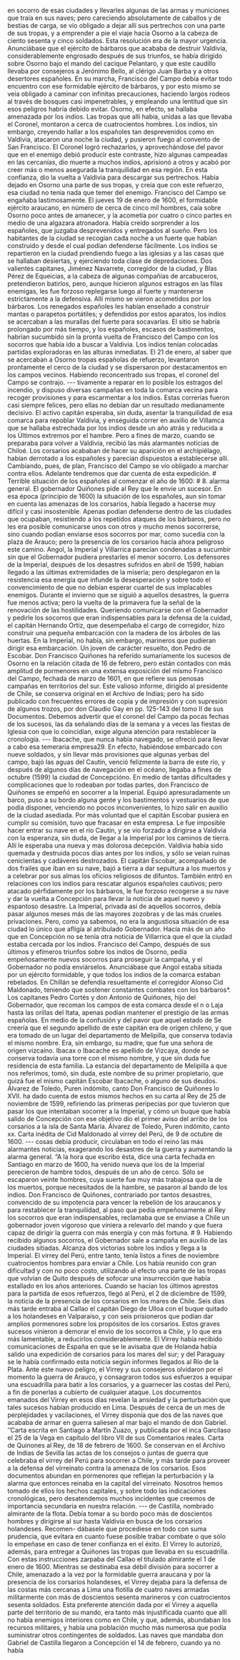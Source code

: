 en socorro de esas ciudades y llevarles algunas de las armas y municiones que traía en sus naves; pero careciendo absolutamente de caballos y de bestias de carga, se vio obligado a dejar allí sus pertrechos con una parte de sus tropas, y a emprender a pie el viaje hacia Osorno a la cabeza de ciento sesenta y cinco soldados. Esta resolución era de la mayor urgencia. Anunciábase que el ejército de bárbaros que acababa de destruir Valdivia, considerablemente engrosado después de sus triunfos, se había dirigido sobre Osorno bajo el mando del cacique Pelantaro, y que este caudillo llevaba por consejeros a Jerónimo Bello, al clérigo Juan Barba y a otros desertores españoles. En su marcha, Francisco del Campo debía evitar todo encuentro con ese formidable ejército de bárbaros, y por esto mismo se veía obligado a caminar con infinitas precauciones, haciendo largos rodeos al través de bosques casi impenetrables, y empleando una lentitud que sin esos peligros habría debido evitar. Osorno, en efecto, se hallaba amenazada por los indios. Las tropas que allí había, unidas a las que llevaba el Coronel, montaron a cerca de cuatrocientos hombres. Los indios, sin embargo, creyendo hallar a los españoles tan desprevenidos como en Valdivia, atacaron una noche la ciudad, y pusieron fuego al convento de San Francisco. El Coronel logró rechazarlos, y aprovechándose del pavor que en el enemigo debió producir este contraste, hizo algunas campeadas en las cercanías, dio muerte a muchos indios, aprisionó a otros y acabó por creer más o menos asegurada la tranquilidad en esa región. En esta confianza, dio la vuelta a Valdivia para descargar sus pertrechos. Había dejado en Osorno una parte de sus tropas, y creía que con este refuerzo, esa ciudad no tenía nada que temer del enemigo. Francisco del Campo se engañaba lastimosamente. El jueves 19 de enero de 1600, el formidable ejército araucano, en número de cerca de cinco mil hombres, caía sobre Osorno poco antes de amanecer, y la acometía por cuatro o cinco partes en medio de una algazara atronadora. Había creído sorprender a los españoles, que juzgaba desprevenidos y entregados al sueño. Pero los habitantes de la ciudad se recogían cada noche a un fuerte que habían construido y desde el cual podían defenderse fácilmente. Los indios se repartieron en la ciudad prendiendo fuego a las iglesias y a las casas que se hallaban desiertas, y ejerciendo toda clase de depredaciones. Dos valientes capitanes, Jiménez Navarrete, corregidor de la ciudad, y Blas Pérez de Equeicias, a la cabeza de algunas compañías de arcabuceros, pretendieron batirlos, pero, aunque hicieron algunos estragos en las filas enemigas, les fue forzoso replegarse luego al fuerte y mantenerse estrictamente a la defensiva. Allí mismo se vieron acometidos por los bárbaros. Los renegados españoles les habían enseñado a construir mantas o parapetos portátiles; y defendidos por estos aparatos, los indios se acercaban a las murallas del fuerte para socavarlas. El sitio se habría prolongado por más tiempo, y los españoles, escasos de bastimentos, habrían sucumbido sin la pronta vuelta de Francisco del Campo con los socorros que había ido a buscar a Valdivia. Los indios tenían colocadas partidas exploradoras en las alturas inmediatas. El 21 de enero, al saber que se acercaban a Osorno tropas españolas de refuerzo, levantaron prontamente el cerco de la ciudad y se dispersaron por destacamentos en los campos vecinos. Habiendo reconcentrado sus tropas, el coronel del Campo se contrajo. --- tivamente a reparar en lo posible los estragos del incendio, y dispuso diversas campañas en toda la comarca vecina para recoger provisiones y para escarmentar a los indios. Estas correrías fueron casi siempre felices, pero ellas no debían dar un resultado medianamente decisivo. El activo capitán esperaba, sin duda, asentar la tranquilidad de esa comarca para repoblar Valdivia, y enseguida correr en auxilio de Villamca que se hallaba estrechada por los indios desde un año atrás y reducida a los Últimos extremos por el hambre. Pero a fines de marzo, cuando se preparaba para volver a Valdivia, recibió las más alarmantes noticias de Chiloé. Los corsarios acababan de hacer su aparición en el archipiélago, habían derrotado a los españoles y parecían dispuestos a establecerse allí. Cambiando, pues, de plan, Francisco del Campo se vio obligado a marchar contra ellos. Adelante tendremos que dar cuenta de esta expedición. # Terrible situación de los españoles al comenzar el año de 1600: # 8. alarma general. El gobernador Quiñones pide al Rey que le envíe un sucesor. En esa época (principio de 1600) la situación de los españoles, aun sin tomar en cuenta las amenazas de los corsarios, había llegado a hacerse muy difícil y casi insostenible. Apenas podían defenderse dentro de las ciudades que ocupaban, resistiendo a los repetidos ataques de los bárbaros, pero no les era posible comunicarse unos con otros y mucho menos socorrerse, sino cuando podían enviarse esos socorros por mar, como sucedía con la plaza de Arauco; pero la presencia de los corsarios hacía ahora peligroso este camino. Angol, la Imperial y Villarrica parecían condenadas a sucumbir sin que el Gobernador pudiera prestarles el menor socorro. Los defensores de la Imperial, después de los desastres sufridos en abril de 1599, habían llegado a las últimas extremidades de la miseria; pero desplegaron en la resistencia esa energía que infunde la desesperación y sobre todo el convencimiento de que no debían esperar cuartel de sus implacables enemigos. Durante el invierno que se siguió a aquellos desastres, la guerra fue menos activa; pero la vuelta de la primavera fue la señal de la renovación de las hostilidades. Queriendo comunicarse con el Gobernador y pedirle los socorros que eran indispensables para la defensa de la cuidad, el capitán Hernando Ortiz, que desempeñaba el cargo de corregidor, hizo construir una pequeña embarcación con la madera de los árboles de las huertas. En la Imperial, no había, sin embargo, marineros que pudieran dirigir esa embarcación. Un joven de carácter resuelto, don Pedro de Escobar. Don Francisco Quiñones ha referido sumariamente los sucesos de Osorno en la relación citada de 16 de febrero, pero están contados con más amplitud de pormenores en una extensa exposición del mismo Francisco del Campo, fechada de marzo de 1601, en que refiere sus penosas campañas en territorios del sur. Este valioso informe, dirigido al presidente de Chile, se conserva original en el Archivo de Indias; pero ha sido publicado con frecuentes errores de copia y de impresión y con supresión de algunos trozos, por don Claudio Gay en pp. 125-143 del tomo II de sus Documentos. Debemos advertir que el coronel del Campo da pocas fechas de los sucesos, las da señalando días de la semana y a veces las fiestas de Iglesia con que lo coincidían, exige alguna atención para restablecer la cronología. --- Ibacache, que nunca había navegado, se ofreció para llevar a cabo esa temeraria empresa29. En efecto, habiéndose embarcado con nueve soldados, y sin llevar más provisiones que algunas yerbas del campo, bajó las aguas del Cautín, venció felizmente la barra de este río, y después de algunos días de navegación en el océano, llegaba a fines de octubre (1599) la ciudad de Concepcióno. En medio de tantas dificultades y complicaciones que lo rodeaban por todas partes, don Francisco de Quiñones se empeñó en socorrer a la Imperial. Equipó apresuradamente un barco, puso a su bordo alguna gente y los bastimentos y vestuarios de que podía disponer, venciendo no pocos inconvenientes, lo hizo salir en auxilio de la ciudad asediada. Por más voluntad que el capitán Escobar pusiera en cumplir su comisión, tuvo que fracasar en esta empresa. Le fue imposible hacer entrar su nave en el río Cautín, y se vio forzado a dirigirse a Valdivia con la esperanza, sin duda, de llegar a la Imperial por los caminos de tierra. Allí le esperaba una nueva y más dolorosa decepción. Valdivia había sido quemada y destruida pocos días antes por los indios, y sólo se veían ruinas cenicientas y cadáveres destrozados. El capitán Escobar, acompañado de dos frailes que iban en su nave, bajó a tierra a dar sepultura a los muertos y a celebrar por sus almas los oficios religiosos de difuntos. También entró en relaciones con los indios para rescatar algunos españoles cautivos; pero atacado pérfidamente por los bárbaros, le fue forzoso recogerse a su nave y dar la vuelta a Concepción para llevar la noticia de aquel nuevo y espantoso desastre. La Imperial, privada así de aquellos socorros, debía pasar algunos meses más de las mayores zozobras y de las más crueles privaciones. Pero, como ya sabemos, no era la angustiosa situación de esa ciudad lo único que afligía al atribulado Gobernador. Hacía más de un año que en Concepción no se tenía otra noticia de Villarrica que el que la ciudad estaba cercada por los indios. Francisco del Campo, después de sus últimos y efímeros triunfos sobre los indios de Osorno, pedía empeñosamente nuevos socorros para proseguir la campaña, y el Gobernador no podía enviárselos. Anunciábase que Angol estaba sitiada por un ejército formidable, y que todos los indios de la comarca estaban rebelados. En Chillán se defendía resueltamente el corregidor Alonso Cid Maldonado, teniendo que sostener constantes combates con los bárbaros*. Los capitanes Pedro Cortés y don Antonio de Quiñones, hijo del Gobernador, que recoman los campos de esta comarca desde el n o Laja hasta las orillas del Itata, apenas podían mantener el prestigio de las armas españolas. En medio de la confusión y del pavor que aquel estado de Se creería que el segundo apellido de este capitán era de origen chileno, y que era tomado de un lugar del departamento de Melipilla, que conserva todavía el mismo nombre. Era, sin embargo, su madre, que fue una señora de origen vizcaíno. Ibacax o Ibacache es apellido de Vizcaya, donde se conserva todavía una torre con el mismo nombre, y que sin duda fue residencia de esta familia. La estancia del departamento de Melipilla a que nos referimos, tomó, sin duda, este nombre de su primer propietario, que quizá fue el mismo capitán Escobar Ibacache, o alguno de sus deudos. Álvarez de Toledo, Puren indómito, canto Don Francisco de Quiñones lo XVII. ha dado cuenta de estos mismos hechos en su carta al Rey de 25 de noviembre de 1599, refiriendo las primeras peripecias por que tuvieron que pasar los que intentaban socorrer a la Imperial, y cómo un buque que había salido de Concepción con ese objetivo dio el primer aviso del arribo de los corsarios a la isla de Santa María. Álvarez de Toledo, Puren indómito, canto xx. Carta inédita de Cid Maldonado al virrey del Perú, de 9 de octubre de 1600. --- cosas debía producir, circulaban en todo el reino las más alarmantes noticias, exagerando los desastres de la guerra y aumentando la alarma general. “A la hora que escribo ésta, dice una carta fechada en Santiago en marzo de 1600, ha venido nueva que los de la Imperial perecieron de hambre todos, después de un año de cerco. Sólo se escaparon veinte hombres, cuya suerte fue muy más trabajosa que la de los muertos, porque necesitados de la hambre, se pasaron al bando de los indios. Don Francisco de Quiñones, contrariado por tantos desastres, convencido de su impotencia para vencer la rebelión de los araucanos y para restablecer la tranquilidad, al paso que pedía empeñosamente al Rey los socorros que eran indispensables, reclamaba que se enviase a Chile un gobernador joven vigoroso que viniera a relevarlo del mando y que fuera capaz de dirigir la guerra con más energía y con más fortuna. # 9. Habiendo recibido algunos socorros, el Gobernador sale a campaña en auxilio de las ciudades sitiadas. Alcanza dos victorias sobre los indios y llega a la Imperial.</h9> El virrey del Perú, entre tanto, tenía listos a fines de noviembre cuatrocientos hombres para enviar a Chile. Los había reunido con gran dificultad y con no poco costo, utilizando al efecto una parte de las tropas que volvían de Quito después de sofocar una insurrección que había estallado en los años anteriores. Cuando se hacían los últimos aprestos para la partida de esos refuerzos, llegó al Perú, el 2 de diciembre de 1599, la noticia de la presencia de los corsarios en los mares de Chile. Seis días más tarde entraba al Callao el capitán Diego de Ulloa con el buque quitado a los holandeses en Valparaíso, y con seis prisioneros que podían dar amplios pormenores sobre los propósitos de los corsarios. Estos graves sucesos vinieron a demorar el envío de los socorros a Chile, y lo que era más lamentable, a reducirlos considerablemente. El Virrey había recibido comunicaciones de España en que se le avisaba que de Holanda había salido una expedición de corsarios para los mares del sur; y del Paraguay se le había confirmado esta noticia según informes llegados al Río de la Plata. Ante este nuevo peligro, el Virrey y sus consejeros olvidaron por el momento la guerra de Arauco, y consagraron todos sus esfuerzos a equipar una escuadrilla para batir a los corsarios, y a guarnecer las costas del Perú, a fin de ponerlas a cubierto de cualquier ataque. Los documentos emanados del Virrey en esos días revelan la ansiedad y la perturbación que tales sucesos habían producido en Lima. Después de cerca de un mes de perplejidades y vacilaciones, el Virrey disponía que dos de las naves que acababa de armar en guerra saliesen al mar bajo el mando de don Gabriel. ’’Carta escrita en Santiago a Martín Zuazo, y publicada por el inca Garcilaso el 25 de la Vega en capítulo del libro VII de sus Comentarios reales. Carta de Quinones al Rey, de 18 de febrero de 1600. Se conservan en el Archivo de Indias de Sevilla las actas de los consejos o juntas de guerra que celebraba el virrey del Perú para socorrer a Chile, y más tarde para proveer a la defensa del virreinato contra la amenaza de los corsarios. Esos documentos abundan en pormenores que reflejan la perturbación y la alarma que entonces reinaba en la capital del virreinato. Nosotros hemos tomado de ellos los hechos capitales, y sobre todo las indicaciones cronológicas, pero desatendemos muchos incidentes que creemos de importancia secundaria en nuestra relación. --- de Castilla, nombrado almirante de la flota. Debía tomar a su bordo poco más de doscientos hombres y dirigirse al sur hasta Valdivia en busca de los corsarios holandeses. Recomen- dábasele que procediese en todo con suma prudencia, que evitara en cuanto fuese posible trabar combate o que sólo lo empeñase en caso de tener confianza en el éxito. El Virrey lo autorizó, además, para entregar a Quiñones las tropas que llevaba en su escuadrilla. Con estas instrucciones zarpaba del Callao el titulado almirante el 1 de enero de 1600. Mientras se destinaba esa débil división para socorrer a Chile, amenazado a la vez por la formidable guerra araucana y por la presencia de los corsarios holandeses, el Virrey dejaba para la defensa de las costas más cercanas a Lima una flotilla de cuatro naves armadas militarmente con más de doscientos sesenta marineros y con cuatrocientos sesenta soldados. Esta preferente atención dada por el Virrey a aquella parte del territorio de su mando, era tanto más injustificada cuanto que allí no había enemigos interiores como en Chile, y que, además, abundaban los recursos militares, y había una población mucho más numerosa que podía suministrar otros contingentes de soldados. Las naves que mandaba don Gabriel de Castilla llegaron a Concepción el 14 de febrero, cuando ya no había